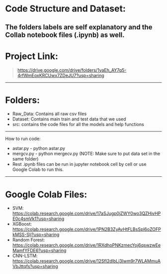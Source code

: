 # Code Structure and Dataset:
The folders labels are self explanatory and the Collab notebook files (.ipynb) as well. 
---------------
# Project Link:

>https://drive.google.com/drive/folders/1yaEh_AY7q5-4rfWmEoxKRCUwx7ZDeJU7?usp=sharing
---------------
# Folders:
* Raw_Data: Contains all raw csv files
* Dataset: Contains main train and test data that we used
* src: contains the code files for all the models and help functions
---------------
How to run code:
*	astar.py - python astar.py
*	mergcv.py - python mergecv.py (NOTE: Make sure to put data set in the same folder)
*	Rest .ipynb files can be run in jupyter notebook cell by cell or use Google Colab to run this. 
---------------
# Google Colab Files:
*	SVM: https://colab.research.google.com/drive/17aSJugp0jZWY0wo3QZHivHPE0c4smVk1?usp=sharing
*	XGBoost: https://colab.research.google.com/drive/1PN2B3ZyAvHtFLBsSpl6oZOFPkMSS-Slj?usp=sharing
*	Random Forest: https://colab.research.google.com/drive/1RXdhoPNKzmecYoj6qswzwEeMamfYFDE6?usp=sharing
*	CNN-LSTM: https://colab.research.google.com/drive/12SfI2dlbLj3Iwm9r7WLAMmuAVbJttqfs?usp=sharing

